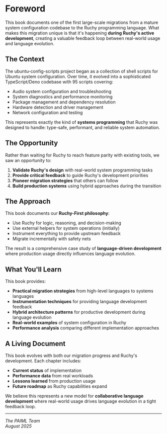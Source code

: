 # Foreword

This book documents one of the first large-scale migrations from a mature system configuration codebase to the Ruchy programming language. What makes this migration unique is that it's happening **during Ruchy's active development**, creating a valuable feedback loop between real-world usage and language evolution.

## The Context

The ubuntu-config-scripts project began as a collection of shell scripts for Ubuntu system configuration. Over time, it evolved into a sophisticated TypeScript/Deno codebase with 95 scripts covering:

- Audio system configuration and troubleshooting
- System diagnostics and performance monitoring  
- Package management and dependency resolution
- Hardware detection and driver management
- Network configuration and testing

This represents exactly the kind of **systems programming** that Ruchy was designed to handle: type-safe, performant, and reliable system automation.

## The Opportunity

Rather than waiting for Ruchy to reach feature parity with existing tools, we saw an opportunity to:

1. **Validate Ruchy's design** with real-world system programming tasks
2. **Provide critical feedback** to guide Ruchy's development priorities
3. **Pioneer migration strategies** that others can follow
4. **Build production systems** using hybrid approaches during the transition

## The Approach

This book documents our **Ruchy-First philosophy**:

- Use Ruchy for logic, reasoning, and decision-making
- Use external helpers for system operations (initially)
- Instrument everything to provide upstream feedback
- Migrate incrementally with safety nets

The result is a comprehensive case study of **language-driven development** where production usage directly influences language evolution.

## What You'll Learn

This book provides:

- **Practical migration strategies** from high-level languages to systems languages
- **Instrumentation techniques** for providing language development feedback
- **Hybrid architecture patterns** for productive development during language evolution
- **Real-world examples** of system configuration in Ruchy
- **Performance analysis** comparing different implementation approaches

## A Living Document

This book evolves with both our migration progress and Ruchy's development. Each chapter includes:

- **Current status** of implementation
- **Performance data** from real workloads
- **Lessons learned** from production usage
- **Future roadmap** as Ruchy capabilities expand

We believe this represents a new model for **collaborative language development** where real-world usage drives language evolution in a tight feedback loop.

---

*The PAIML Team*  
*August 2025*